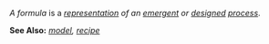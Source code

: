 *A formula* is a *[representation](https://github.com/gcassel/Modular-Organization-Terminology/blob/master/terms/representation.md) of an [emergent](https://github.com/gcassel/Modular-Organization-Terminology/blob/master/terms/emergence.md) *or* [designed](https://github.com/gcassel/Modular-Organization-Terminology/blob/master/terms/design.md) [process](https://github.com/gcassel/Modular-Organization-Terminology/blob/master/terms/process.md)*.

**See Also:** *[model](https://github.com/gcassel/Modular-Organization-Terminology/blob/master/terms/model.md), [recipe](https://github.com/gcassel/Modular-Organization-Terminology/blob/master/terms/recipe.md)*

